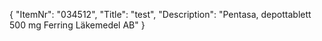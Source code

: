 {
  "ItemNr": "034512",
  "Title": "test",
  "Description": "Pentasa, depottablett 500 mg Ferring Läkemedel AB"
}